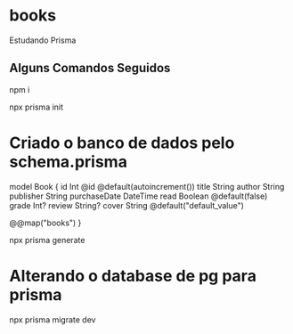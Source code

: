 # books
Estudando Prisma

## Alguns Comandos Seguidos
npm i 

npx prisma init 

# Criado o banco de dados pelo schema.prisma 

model Book {
  id          Int      @id @default(autoincrement())
  title       String
  author      String
  publisher   String
  purchaseDate DateTime
  read        Boolean  @default(false)
  grade       Int?
  review      String?
  cover       String   @default("default_value")

  @@map("books")
}

npx prisma generate

# Alterando o database de pg para prisma

npx prisma migrate dev
